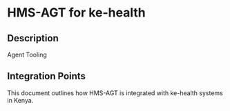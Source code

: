 # HMS-AGT for ke-health

## Description

Agent Tooling

## Integration Points

This document outlines how HMS-AGT is integrated with ke-health systems in Kenya.
